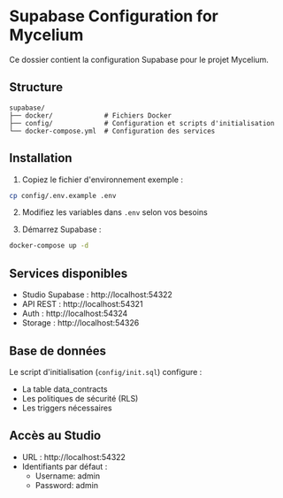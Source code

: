 # Supabase Configuration for Mycelium

Ce dossier contient la configuration Supabase pour le projet Mycelium.

## Structure

```
supabase/
├── docker/             # Fichiers Docker
├── config/             # Configuration et scripts d'initialisation
└── docker-compose.yml  # Configuration des services
```

## Installation

1. Copiez le fichier d'environnement exemple :
```bash
cp config/.env.example .env
```

2. Modifiez les variables dans `.env` selon vos besoins

3. Démarrez Supabase :
```bash
docker-compose up -d
```

## Services disponibles

- Studio Supabase : http://localhost:54322
- API REST : http://localhost:54321
- Auth : http://localhost:54324
- Storage : http://localhost:54326

## Base de données

Le script d'initialisation (`config/init.sql`) configure :
- La table data_contracts
- Les politiques de sécurité (RLS)
- Les triggers nécessaires

## Accès au Studio

- URL : http://localhost:54322
- Identifiants par défaut : 
  - Username: admin
  - Password: admin 